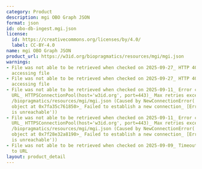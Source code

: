```yaml
---
category: Product
description: mgi OBO Graph JSON
format: json
id: obo-db-ingest.mgi.json
license:
  id: https://creativecommons.org/licenses/by/4.0/
  label: CC-BY-4.0
name: mgi OBO Graph JSON
product_url: https://w3id.org/biopragmatics/resources/mgi/mgi.json
warnings:
- File was not able to be retrieved when checked on 2025-09-27_ HTTP 404 error when
  accessing file
- File was not able to be retrieved when checked on 2025-09-27_ HTTP 404 error when
  accessing file
- File was not able to be retrieved when checked on 2025-09-11_ Error connecting to
  URL_ HTTPSConnectionPool(host='w3id.org', port=443)_ Max retries exceeded with url_
  /biopragmatics/resources/mgi/mgi.json (Caused by NewConnectionError('<urllib3.connection.HTTPSConnection
  object at 0x7fa35c761850>_ Failed to establish a new connection_ [Errno 101] Network
  is unreachable'))
- File was not able to be retrieved when checked on 2025-09-11_ Error connecting to
  URL_ HTTPSConnectionPool(host='w3id.org', port=443)_ Max retries exceeded with url_
  /biopragmatics/resources/mgi/mgi.json (Caused by NewConnectionError('<urllib3.connection.HTTPSConnection
  object at 0x7f28e32a8190>_ Failed to establish a new connection_ [Errno 101] Network
  is unreachable'))
- File was not able to be retrieved when checked on 2025-09-09_ Timeout connecting
  to URL
layout: product_detail
---
```

